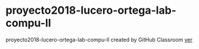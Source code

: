# proyecto2018-lucero-ortega-lab-compu-ll
proyecto2018-lucero-ortega-lab-compu-ll created by GitHub Classroom
[ver](https://ucc-labcompu2.github.io/proyecto2018-lucero-ortega-lab-compu-ll/)
